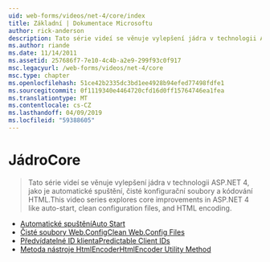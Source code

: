 ```yaml
---
uid: web-forms/videos/net-4/core/index
title: Základní | Dokumentace Microsoftu
author: rick-anderson
description: Tato série videí se věnuje vylepšení jádra v technologii ASP.NET 4, jako je automatické spuštění, čisté konfigurační soubory a kódování HTML.
ms.author: riande
ms.date: 11/14/2011
ms.assetid: 257686f7-7e10-4c4b-a2e9-299f93c0f917
msc.legacyurl: /web-forms/videos/net-4/core
msc.type: chapter
ms.openlocfilehash: 51ce42b2335dc3bd1ee4928b94efed77498fdfe1
ms.sourcegitcommit: 0f1119340e4464720cfd16d0ff15764746ea1fea
ms.translationtype: MT
ms.contentlocale: cs-CZ
ms.lasthandoff: 04/09/2019
ms.locfileid: "59388605"
---
```

# <a name="core"></a><span data-ttu-id="94ad0-103">Jádro</span><span class="sxs-lookup"><span data-stu-id="94ad0-103">Core</span></span>

> <span data-ttu-id="94ad0-104">Tato série videí se věnuje vylepšení jádra v technologii ASP.NET 4, jako je automatické spuštění, čisté konfigurační soubory a kódování HTML.</span><span class="sxs-lookup"><span data-stu-id="94ad0-104">This video series explores core improvements in ASP.NET 4 like auto-start, clean configuration files, and HTML encoding.</span></span>


- [<span data-ttu-id="94ad0-105">Automatické spuštění</span><span class="sxs-lookup"><span data-stu-id="94ad0-105">Auto Start</span></span>](aspnet-4-quick-hit-auto-start.md)
- [<span data-ttu-id="94ad0-106">Čisté soubory Web.Config</span><span class="sxs-lookup"><span data-stu-id="94ad0-106">Clean Web.Config Files</span></span>](aspnet-4-quick-hit-clean-webconfig-files.md)
- [<span data-ttu-id="94ad0-107">Předvídatelné ID klienta</span><span class="sxs-lookup"><span data-stu-id="94ad0-107">Predictable Client IDs</span></span>](aspnet-4-quick-hit-predictable-client-ids.md)
- [<span data-ttu-id="94ad0-108">Metoda nástroje HtmlEncoder</span><span class="sxs-lookup"><span data-stu-id="94ad0-108">HtmlEncoder Utility Method</span></span>](aspnet-4-quick-hit-the-htmlencoder-utility-method.md)
